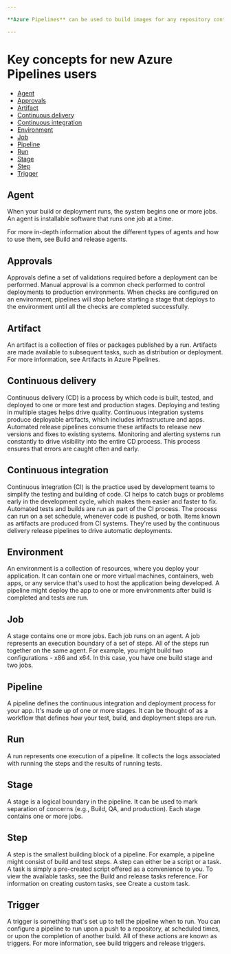 ```yaml
---

**Azure Pipelines** can be used to build images for any repository containing a Dockerfile. Building of both Linux and Windows containers is possible based on the agent platform used for the build.

---
```


# Key concepts for new Azure Pipelines users
* [Agent](#agent)
* [Approvals](#approvals)
* [Artifact](#artifact)
* [Continuous delivery](#continuous-delivery)
* [Continuous integration](#continuous-integration)
* [Environment](#environment)
* [Job](#job)
* [Pipeline](#pipeline)
* [Run](#run)
* [Stage](#stage)
* [Step](#step)
* [Trigger](#trigger)

## Agent
When your build or deployment runs, the system begins one or more jobs. An agent is installable software that runs one job at a time.

For more in-depth information about the different types of agents and how to use them, see Build and release agents.

## Approvals
Approvals define a set of validations required before a deployment can be performed. Manual approval is a common check performed to control deployments to production environments. When checks are configured on an environment, pipelines will stop before starting a stage that deploys to the environment until all the checks are completed successfully.

## Artifact
An artifact is a collection of files or packages published by a run. Artifacts are made available to subsequent tasks, such as distribution or deployment. For more information, see Artifacts in Azure Pipelines.

## Continuous delivery
Continuous delivery (CD) is a process by which code is built, tested, and deployed to one or more test and production stages. Deploying and testing in multiple stages helps drive quality. Continuous integration systems produce deployable artifacts, which includes infrastructure and apps. Automated release pipelines consume these artifacts to release new versions and fixes to existing systems. Monitoring and alerting systems run constantly to drive visibility into the entire CD process. This process ensures that errors are caught often and early.

## Continuous integration
Continuous integration (CI) is the practice used by development teams to simplify the testing and building of code. CI helps to catch bugs or problems early in the development cycle, which makes them easier and faster to fix. Automated tests and builds are run as part of the CI process. The process can run on a set schedule, whenever code is pushed, or both. Items known as artifacts are produced from CI systems. They're used by the continuous delivery release pipelines to drive automatic deployments.

## Environment
An environment is a collection of resources, where you deploy your application. It can contain one or more virtual machines, containers, web apps, or any service that's used to host the application being developed. A pipeline might deploy the app to one or more environments after build is completed and tests are run.

## Job
A stage contains one or more jobs. Each job runs on an agent. A job represents an execution boundary of a set of steps. All of the steps run together on the same agent. For example, you might build two configurations - x86 and x64. In this case, you have one build stage and two jobs.

## Pipeline
A pipeline defines the continuous integration and deployment process for your app. It's made up of one or more stages. It can be thought of as a workflow that defines how your test, build, and deployment steps are run.

## Run
A run represents one execution of a pipeline. It collects the logs associated with running the steps and the results of running tests.

## Stage
A stage is a logical boundary in the pipeline. It can be used to mark separation of concerns (e.g., Build, QA, and production). Each stage contains one or more jobs.

## Step
A step is the smallest building block of a pipeline. For example, a pipeline might consist of build and test steps. A step can either be a script or a task. A task is simply a pre-created script offered as a convenience to you. To view the available tasks, see the Build and release tasks reference. For information on creating custom tasks, see Create a custom task.

## Trigger
A trigger is something that's set up to tell the pipeline when to run. You can configure a pipeline to run upon a push to a repository, at scheduled times, or upon the completion of another build. All of these actions are known as triggers. For more information, see build triggers and release triggers.